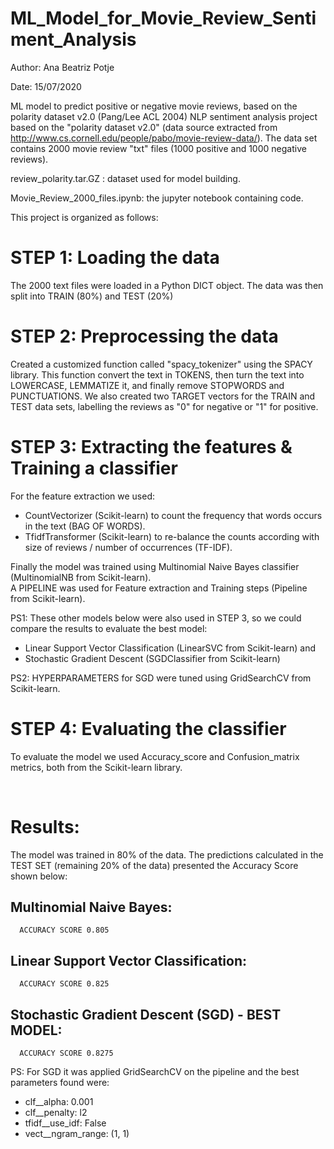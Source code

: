 # ML_Model_for_Movie_Review_Sentiment_Analysis

Author: Ana Beatriz Potje

Date: 15/07/2020

ML model to predict positive or negative movie reviews, based on the polarity dataset v2.0 (Pang/Lee ACL 2004)
NLP sentiment analysis project based on the "polarity dataset v2.0" (data source extracted from http://www.cs.cornell.edu/people/pabo/movie-review-data/).
The data set contains 2000 movie review "txt" files (1000 positive and 1000 negative reviews).

review_polarity.tar.GZ : dataset used for model building.

Movie_Review_2000_files.ipynb: the jupyter notebook containing code.

This project is organized as follows:

# STEP 1: Loading the data
The 2000 text files were loaded in a Python DICT object. 
The data was then split into TRAIN (80%) and TEST (20%)

# STEP 2: Preprocessing the data
Created a customized function called "spacy_tokenizer" using the SPACY library. This function convert the text in TOKENS, then turn the text into LOWERCASE, LEMMATIZE it, and finally remove STOPWORDS and PUNCTUATIONS. We also created two TARGET vectors for the TRAIN and TEST data sets, labelling the reviews as "0" for negative or "1" for positive.

# STEP 3: Extracting the features & Training a classifier
For the feature extraction we used:
   - CountVectorizer (Scikit-learn) to count the frequency that words occurs in the text (BAG OF WORDS).
   - TfidfTransformer (Scikit-learn) to re-balance the counts according with size of reviews / number of occurrences (TF-IDF).<br />

Finally the model was trained using Multinomial Naive Bayes classifier (MultinomialNB from Scikit-learn).<br />
A PIPELINE was used for Feature extraction and Training steps (Pipeline from Scikit-learn).

PS1: These other models below were also used in STEP 3, so we could compare the results to evaluate the best model:<br />
   -  Linear Support Vector Classification (LinearSVC from Scikit-learn) and <br />
   -  Stochastic Gradient Descent (SGDClassifier from Scikit-learn)<br />

PS2: HYPERPARAMETERS for SGD were tuned using GridSearchCV from Scikit-learn.

# STEP 4: Evaluating the classifier
To evaluate the model we used Accuracy_score and Confusion_matrix metrics, both from the Scikit-learn library.<br />

<br />

# Results:
The model was trained in 80% of the data. The predictions calculated in the TEST SET (remaining 20% of the data) presented the Accuracy Score shown below:

## Multinomial Naive Bayes:

      ACCURACY SCORE 0.805

## Linear Support Vector Classification:

      ACCURACY SCORE 0.825

## Stochastic Gradient Descent (SGD) - BEST MODEL:<br />

      ACCURACY SCORE 0.8275

PS: For SGD it was applied GridSearchCV on the pipeline and the best parameters found were: 
  - clf__alpha: 0.001  <br />
  - clf__penalty: l2  <br />
  - tfidf__use_idf: False  <br />
  - vect__ngram_range: (1, 1) <br />
